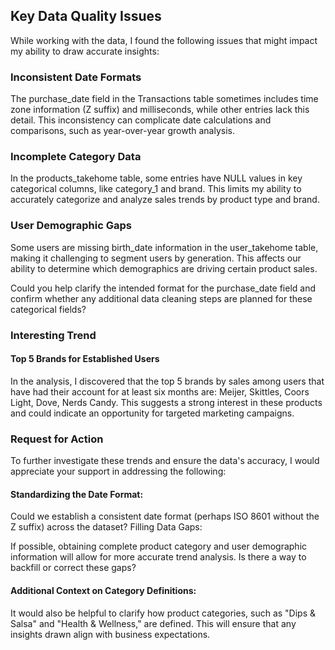 ## Key Data Quality Issues

While working with the data, I found the following issues that might impact my ability to draw accurate insights:

### Inconsistent Date Formats

The purchase_date field in the Transactions table sometimes includes time zone information (Z suffix) and milliseconds, while other entries lack this detail. This inconsistency can complicate date calculations and comparisons, such as year-over-year growth analysis.

### Incomplete Category Data

In the products_takehome table, some entries have NULL values in key categorical columns, like category_1 and brand. This limits my ability to accurately categorize and analyze sales trends by product type and brand.

### User Demographic Gaps

Some users are missing birth_date information in the user_takehome table, making it challenging to segment users by generation. This affects our ability to determine which demographics are driving certain product sales.

Could you help clarify the intended format for the purchase_date field and confirm whether any additional data cleaning steps are planned for these categorical fields?

### Interesting Trend

#### Top 5 Brands for Established Users

In the analysis, I discovered that the top 5 brands by sales among users that have had their account for at least six months are: Meijer, Skittles, Coors Light, Dove, Nerds Candy.
This suggests a strong interest in these products and could indicate an opportunity for targeted marketing campaigns.

### Request for Action

To further investigate these trends and ensure the data's accuracy, I would appreciate your support in addressing the following:

#### Standardizing the Date Format: 

Could we establish a consistent date format (perhaps ISO 8601 without the Z suffix) across the dataset?
Filling Data Gaps: 

If possible, obtaining complete product category and user demographic information will allow for more accurate trend analysis. Is there a way to backfill or correct these gaps?

#### Additional Context on Category Definitions: 

It would also be helpful to clarify how product categories, such as "Dips & Salsa" and "Health & Wellness," are defined. This will ensure that any insights drawn align with business expectations.
